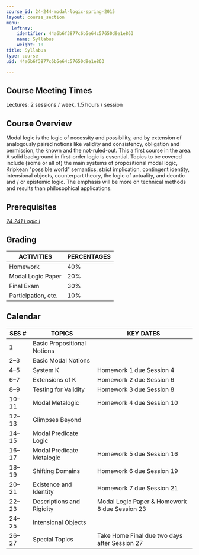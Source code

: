 ```yaml
---
course_id: 24-244-modal-logic-spring-2015
layout: course_section
menu:
  leftnav:
    identifier: 44a6b6f3877c6b5e64c57650d9e1e863
    name: Syllabus
    weight: 10
title: Syllabus
type: course
uid: 44a6b6f3877c6b5e64c57650d9e1e863

---
```


Course Meeting Times
--------------------

Lectures: 2 sessions / week, 1.5 hours / session

Course Overview
---------------

Modal logic is the logic of necessity and possibility, and by extension of analogously paired notions like validity and consistency, obligation and permission, the known and the not-ruled-out. This a first course in the area. A solid background in first-order logic is essential. Topics to be covered include (some or all of) the main systems of propositional modal logic, Kripkean "possible world" semantics, strict implication, contingent identity, intensional objects, counterpart theory, the logic of actuality, and deontic and / or epistemic logic. The emphasis will be more on technical methods and results than philosophical applications.

Prerequisites
-------------

[_24.241 Logic I_](/courses/24-241-logic-i-fall-2009/)

Grading
-------

| ACTIVITIES | PERCENTAGES |
| --- | --- |
| Homework | 40% |
| Modal Logic Paper | 20% |
| Final Exam | 30% |
| Participation, etc. | 10% 

Calendar
--------

| SES # | TOPICS | KEY DATES |
| --- | --- | --- |
| 1 | Basic Propositional Notions | &nbsp; |
| 2–3 | Basic Modal Notions | &nbsp; |
| 4–5 | System K | Homework 1 due Session 4 |
| 6–7 | Extensions of K | Homework 2 due Session 6 |
| 8–9 | Testing for Validity | Homework 3 due Session 8 |
| 10–11 | Modal Metalogic | Homework 4 due Session 10 |
| 12–13 | Glimpses Beyond | &nbsp; |
| 14–15 | Modal Predicate Logic | &nbsp; |
| 16–17 | Modal Predicate Metalogic | Homework 5 due Session 16 |
| 18–19 | Shifting Domains | Homework 6 due Session 19 |
| 20–21 | Existence and Identity | Homework 7 due Session 21 |
| 22–23 | Descriptions and Rigidity | Modal Logic Paper & Homework 8 due Session 23 |
| 24–25 | Intensional Objects | &nbsp; |
| 26–27 | Special Topics | Take Home Final due two days after Session 27